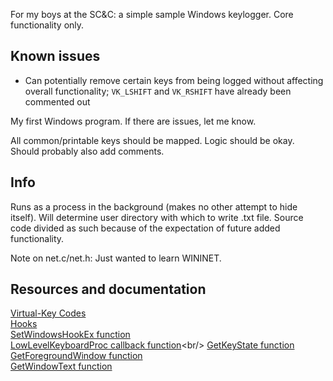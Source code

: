 For my boys at the SC&C: a simple sample Windows keylogger. Core functionality only.

## Known issues
- Can potentially remove certain keys from being logged without affecting overall functionality; `VK_LSHIFT` and `VK_RSHIFT` have already been commented out

My first Windows program. If there are issues, let me know.

All common/printable keys should be mapped. Logic should be okay. Should probably also add comments.

## Info
Runs as a process in the background (makes no other attempt to hide itself). Will determine user directory with which to write .txt file. Source code divided as such because of the expectation of future added functionality.

Note on net.c/net.h: Just wanted to learn WININET.

## Resources and documentation
[Virtual-Key Codes](https://docs.microsoft.com/en-us/windows/desktop/inputdev/virtual-key-codes)<br/>
[Hooks](https://docs.microsoft.com/en-us/windows/desktop/winmsg/hooks)<br/>
[SetWindowsHookEx function](https://docs.microsoft.com/en-us/windows/desktop/api/winuser/nf-winuser-setwindowshookexw)<br/>
[LowLevelKeyboardProc callback function](https://msdn.microsoft.com/en-us/library/windows/desktop/ms644985(v=vs.85).aspx)<br/>
[GetKeyState function](https://docs.microsoft.com/en-us/windows/desktop/api/winuser/nf-winuser-getkeystate)<br/>
[GetForegroundWindow function](https://docs.microsoft.com/en-us/windows/desktop/api/winuser/nf-winuser-getforegroundwindow)<br/>
[GetWindowText function](https://docs.microsoft.com/en-us/windows/desktop/api/winuser/nf-winuser-getwindowtextw)<br/>

